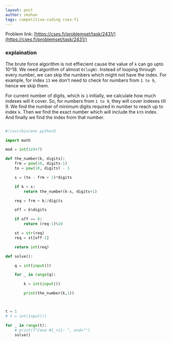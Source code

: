 ```yaml
---
layout: post
author: skohan
tags: competitive-coding cses-fi
---
```

<!-- more -->

Problem link: [https://cses.fi/problemset/task/2431/](https://cses.fi/problemset/task/2431/)

### explaination
 The brute force algorithm is not effiecient cause the value of `k` can go upto 10^18.
 We need algorithm of almost `O(logN)`. Instead of looping through every number,
 we can skip the numbers which might not have the index. For example, for index `13`
 we don't need to check for numbers from `1 to 9`, hence we skip them.
 
 
 For current number of digits, which is `1` initially, we calculate how much indexes
 will it cover. So, for numbers from `1 to 9`, they will cover indexes till 9.
 We find the number of minimum digits required in number to reach up to index `k`.
 Then we find the exact number which will include the `kth` index. And finally we
 find the index from that number.

```python

#!/usr/bin/env python3

import math

mod = int(1e9+7)

def the_number(k, digits):
    frm = pow(10, digits-1)
    to = pow(10, digits) - 1

    s = (to - frm + 1)*digits

    if k > s:
        return the_number(k-s, digits+1)

    req = frm + k//digits

    off = k%digits

    if off == 0:
        return (req-1)%10

    st = str(req)
    req = st[off-1]

    return int(req)

def solve():

    q = int(input())

    for _ in range(q):

        k = int(input())

        print(the_number(k,1))



t = 1
# t = int(input())

for _ in range(t):
    # print(f"Case #{_+1}: ", end="")
    solve()        




```
